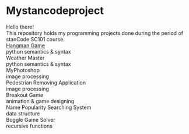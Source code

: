 # Mystancodeproject
Hello there!\
This repository holds my programming projects done during the period of stanCode SC101 course.\
[Hangman Game](https://github.com/0xAngus0421/Mystancodeproject/blob/main/StanCode_Projects/hangman_game/hangman.py)\
 python semantics & syntax\
Weather Master\
 python semantics & syntax\
MyPhotoshop\
 image processing\
Pedestrian Removing Application\
 image processing\
Breakout Game\
 animation & game designing\
Name Popularity Searching System\
 data structure\
Boggle Game Solver\
 recursive functions
